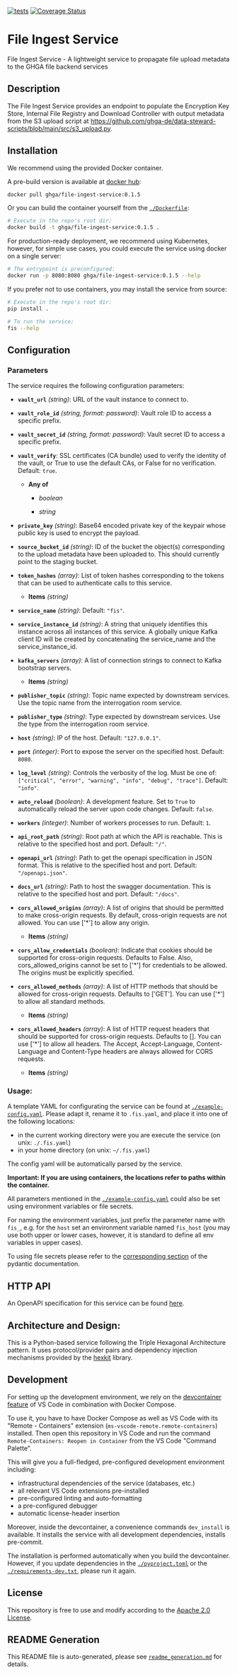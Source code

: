 
[![tests](https://github.com/ghga-de/file-ingest-service/actions/workflows/unit_and_int_tests.yaml/badge.svg)](https://github.com/ghga-de/file-ingest-service/actions/workflows/unit_and_int_tests.yaml)
[![Coverage Status](https://coveralls.io/repos/github/ghga-de/file-ingest-service/badge.svg?branch=main)](https://coveralls.io/github/ghga-de/file-ingest-service?branch=main)

# File Ingest Service

File Ingest Service - A lightweight service to propagate file upload metadata to the GHGA file backend services

## Description

<!-- Please provide a short overview of the features of this service.-->

The File Ingest Service provides an endpoint to populate the Encryption Key Store,
Internal File Registry and Download Controller with output metadata from the S3 upload
script at https://github.com/ghga-de/data-steward-scripts/blob/main/src/s3_upload.py.


## Installation

We recommend using the provided Docker container.

A pre-build version is available at [docker hub](https://hub.docker.com/repository/docker/ghga/file-ingest-service):
```bash
docker pull ghga/file-ingest-service:0.1.5
```

Or you can build the container yourself from the [`./Dockerfile`](./Dockerfile):
```bash
# Execute in the repo's root dir:
docker build -t ghga/file-ingest-service:0.1.5 .
```

For production-ready deployment, we recommend using Kubernetes, however,
for simple use cases, you could execute the service using docker
on a single server:
```bash
# The entrypoint is preconfigured:
docker run -p 8080:8080 ghga/file-ingest-service:0.1.5 --help
```

If you prefer not to use containers, you may install the service from source:
```bash
# Execute in the repo's root dir:
pip install .

# To run the service:
fis --help
```

## Configuration

### Parameters

The service requires the following configuration parameters:
- **`vault_url`** *(string)*: URL of the vault instance to connect to.

- **`vault_role_id`** *(string, format: password)*: Vault role ID to access a specific prefix.

- **`vault_secret_id`** *(string, format: password)*: Vault secret ID to access a specific prefix.

- **`vault_verify`**: SSL certificates (CA bundle) used to verify the identity of the vault, or True to use the default CAs, or False for no verification. Default: `true`.

  - **Any of**

    - *boolean*

    - *string*

- **`private_key`** *(string)*: Base64 encoded private key of the keypair whose public key is used to encrypt the payload.

- **`source_bucket_id`** *(string)*: ID of the bucket the object(s) corresponding to the upload metadata have been uploaded to. This should currently point to the staging bucket.

- **`token_hashes`** *(array)*: List of token hashes corresponding to the tokens that can be used to authenticate calls to this service.

  - **Items** *(string)*

- **`service_name`** *(string)*: Default: `"fis"`.

- **`service_instance_id`** *(string)*: A string that uniquely identifies this instance across all instances of this service. A globally unique Kafka client ID will be created by concatenating the service_name and the service_instance_id.

- **`kafka_servers`** *(array)*: A list of connection strings to connect to Kafka bootstrap servers.

  - **Items** *(string)*

- **`publisher_topic`** *(string)*: Topic name expected by downstream services. Use the topic name from the interrogation room service.

- **`publisher_type`** *(string)*: Type expected by downstream services. Use the type from the interrogation room service.

- **`host`** *(string)*: IP of the host. Default: `"127.0.0.1"`.

- **`port`** *(integer)*: Port to expose the server on the specified host. Default: `8080`.

- **`log_level`** *(string)*: Controls the verbosity of the log. Must be one of: `["critical", "error", "warning", "info", "debug", "trace"]`. Default: `"info"`.

- **`auto_reload`** *(boolean)*: A development feature. Set to `True` to automatically reload the server upon code changes. Default: `false`.

- **`workers`** *(integer)*: Number of workers processes to run. Default: `1`.

- **`api_root_path`** *(string)*: Root path at which the API is reachable. This is relative to the specified host and port. Default: `"/"`.

- **`openapi_url`** *(string)*: Path to get the openapi specification in JSON format. This is relative to the specified host and port. Default: `"/openapi.json"`.

- **`docs_url`** *(string)*: Path to host the swagger documentation. This is relative to the specified host and port. Default: `"/docs"`.

- **`cors_allowed_origins`** *(array)*: A list of origins that should be permitted to make cross-origin requests. By default, cross-origin requests are not allowed. You can use ['*'] to allow any origin.

  - **Items** *(string)*

- **`cors_allow_credentials`** *(boolean)*: Indicate that cookies should be supported for cross-origin requests. Defaults to False. Also, cors_allowed_origins cannot be set to ['*'] for credentials to be allowed. The origins must be explicitly specified.

- **`cors_allowed_methods`** *(array)*: A list of HTTP methods that should be allowed for cross-origin requests. Defaults to ['GET']. You can use ['*'] to allow all standard methods.

  - **Items** *(string)*

- **`cors_allowed_headers`** *(array)*: A list of HTTP request headers that should be supported for cross-origin requests. Defaults to []. You can use ['*'] to allow all headers. The Accept, Accept-Language, Content-Language and Content-Type headers are always allowed for CORS requests.

  - **Items** *(string)*


### Usage:

A template YAML for configurating the service can be found at
[`./example-config.yaml`](./example-config.yaml).
Please adapt it, rename it to `.fis.yaml`, and place it into one of the following locations:
- in the current working directory were you are execute the service (on unix: `./.fis.yaml`)
- in your home directory (on unix: `~/.fis.yaml`)

The config yaml will be automatically parsed by the service.

**Important: If you are using containers, the locations refer to paths within the container.**

All parameters mentioned in the [`./example-config.yaml`](./example-config.yaml)
could also be set using environment variables or file secrets.

For naming the environment variables, just prefix the parameter name with `fis_`,
e.g. for the `host` set an environment variable named `fis_host`
(you may use both upper or lower cases, however, it is standard to define all env
variables in upper cases).

To using file secrets please refer to the
[corresponding section](https://pydantic-docs.helpmanual.io/usage/settings/#secret-support)
of the pydantic documentation.

## HTTP API
An OpenAPI specification for this service can be found [here](./openapi.yaml).

## Architecture and Design:
<!-- Please provide an overview of the architecture and design of the code base.
Mention anything that deviates from the standard triple hexagonal architecture and
the corresponding structure. -->

This is a Python-based service following the Triple Hexagonal Architecture pattern.
It uses protocol/provider pairs and dependency injection mechanisms provided by the
[hexkit](https://github.com/ghga-de/hexkit) library.


## Development

For setting up the development environment, we rely on the
[devcontainer feature](https://code.visualstudio.com/docs/remote/containers) of VS Code
in combination with Docker Compose.

To use it, you have to have Docker Compose as well as VS Code with its "Remote - Containers"
extension (`ms-vscode-remote.remote-containers`) installed.
Then open this repository in VS Code and run the command
`Remote-Containers: Reopen in Container` from the VS Code "Command Palette".

This will give you a full-fledged, pre-configured development environment including:
- infrastructural dependencies of the service (databases, etc.)
- all relevant VS Code extensions pre-installed
- pre-configured linting and auto-formatting
- a pre-configured debugger
- automatic license-header insertion

Moreover, inside the devcontainer, a convenience commands `dev_install` is available.
It installs the service with all development dependencies, installs pre-commit.

The installation is performed automatically when you build the devcontainer. However,
if you update dependencies in the [`./pyproject.toml`](./pyproject.toml) or the
[`./requirements-dev.txt`](./requirements-dev.txt), please run it again.

## License

This repository is free to use and modify according to the
[Apache 2.0 License](./LICENSE).

## README Generation

This README file is auto-generated, please see [`readme_generation.md`](./readme_generation.md)
for details.
